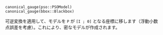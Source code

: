 ```
canonical_gauge(pso::PSOModel)
canonical_gauge(bbox::Blackbox)
```

可逆変換を適用して、モデルを `P` が `[I ; 0]` となる座標に移します（浮動小数点誤差を考慮）。これにより、密なモデルが作成されます。

